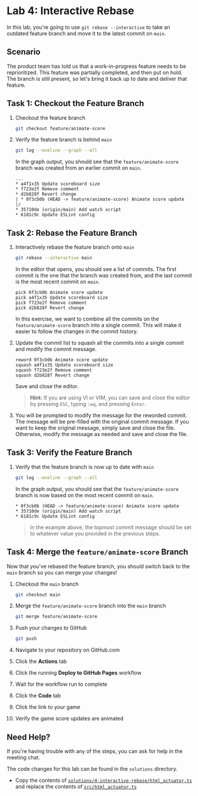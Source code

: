 # Lab 4: Interactive Rebase

In this lab, you're going to use `git rebase --interactive` to take an outdated
feature branch and move it to the latest commit on `main`.

## Scenario

The product team has told us that a work-in-progress feature needs to be
reprioritized. This feature was partially completed, and then put on hold. The
branch is still present, so let's bring it back up to date and deliver that
feature.

## Task 1: Checkout the Feature Branch

1. Checkout the feature branch

   ```bash
   git checkout feature/animate-score
   ```

1. Verify the feature branch is behind `main`

   ```bash
   git log --oneline --graph --all
   ```

   In the graph output, you should see that the `feature/animate-score` branch
   was created from an earlier commit on `main`.

   ```plain
   ...
   * a4f1x35 Update scoreboard size
   * f723e2f Remove comment
   * d2b828f Revert change
   | * 0f3cb0b (HEAD -> feature/animate-score) Animate score update
   |/
   * 35710de (origin/main) Add watch script
   * 6181c9c Update ESLint config
   ```

## Task 2: Rebase the Feature Branch

1. Interactively rebase the feature branch onto `main`

   ```bash
   git rebase --interactive main
   ```

   In the editor that opens, you should see a list of commits. The first commit
   is the one that the branch was created from, and the last commit is the most
   recent commit on `main`.

   ```plain
   pick 0f3cb0b Animate score update
   pick a4f1x35 Update scoreboard size
   pick f723e2f Remove comment
   pick d2b828f Revert change
   ```

   In this exercise, we want to combine all the commits on the
   `feature/animate-score` branch into a single commit. This will make it easier
   to follow the changes in the commit history.

1. Update the commit list to squash all the commits into a single commit and
   modify the commit message.

   ```plain
   reword 0f3cb0b Animate score update
   squash a4f1x35 Update scoreboard size
   squash f723e2f Remove comment
   squash d2b828f Revert change
   ```

   Save and close the editor.

   > **Hint:** If you are using VI or VIM, you can save and close the editor by
   > pressing `ESC`, typing `:wq`, and pressing `Enter`.

1. You will be prompted to modify the message for the reworded commit. The
   message will be pre-filled with the original commit message. If you want to
   keep the original message, simply save and close the file. Otherwise, modify
   the message as needed and save and close the file.

## Task 3: Verify the Feature Branch

1. Verify that the feature branch is now up to date with `main`

   ```bash
   git log --oneline --graph --all
   ```

   In the graph output, you should see that the `feature/animate-score` branch
   is now based on the most recent commit on `main`.

   ```plain
   * 0f3cb0b (HEAD -> feature/animate-score) Animate score update
   * 35710de (origin/main) Add watch script
   * 6181c9c Update ESLint config
   ```

   > In the example above, the topmost commit message should be set to whatever
   > value you provided in the previous steps.

## Task 4: Merge the `feature/animate-score` Branch

Now that you've rebased the feature branch, you should switch back to the `main`
branch so you can merge your changes!

1. Checkout the `main` branch

   ```bash
   git checkout main
   ```

1. Merge the `feature/animate-score` branch into the `main` branch

   ```bash
   git merge feature/animate-score
   ```

1. Push your changes to GitHub

   ```bash
   git push
   ```

1. Navigate to your repository on GitHub.com
1. Click the **Actions** tab
1. Click the running **Deploy to GitHub Pages** workflow
1. Wait for the workflow run to complete
1. Click the **Code** tab
1. Click the link to your game
1. Verify the game score updates are animated

## Need Help?

If you're having trouble with any of the steps, you can ask for help in the
meeting chat.

The code changes for this lab can be found in the `solutions` directory.

- Copy the contents of
  [`solutions/4-interactive-rebase/html_actuator.ts`](../solutions/4-interactive-rebase/html_actuator)
  and replace the contents of [`src/html_actuator.ts`](../src/html_actuator.ts)
